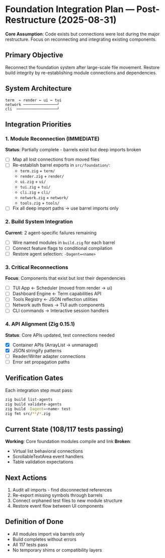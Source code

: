 # Foundation Integration Plan — Post-Restructure (2025-08-31)

**Core Assumption**: Code exists but connections were lost during the major restructure. Focus on reconnecting and integrating existing components.

## Primary Objective
Reconnect the foundation system after large-scale file movement. Restore build integrity by re-establishing module connections and dependencies.

## System Architecture
```
term  ← render ← ui ← tui
network ───────────────┘
cli  ──────────────────┘
```

## Integration Priorities

### 1. Module Reconnection (IMMEDIATE)
**Status**: Partially complete - barrels exist but deep imports broken
- [ ] Map all lost connections from moved files
- [ ] Re-establish barrel exports in `src/foundation/`:
  - `term.zig` + `term/` 
  - `render.zig` + `render/`
  - `ui.zig` + `ui/`
  - `tui.zig` + `tui/`
  - `cli.zig` + `cli/`
  - `network.zig` + `network/`
  - `tools.zig` + `tools/`
- [ ] Fix all deep import paths → use barrel imports only

### 2. Build System Integration
**Current**: 2 agent-specific failures remaining
- [ ] Wire named modules in `build.zig` for each barrel
- [ ] Connect feature flags to conditional compilation
- [ ] Restore agent selection: `-Dagent=<name>`

### 3. Critical Reconnections
**Focus**: Components that exist but lost their dependencies
- [ ] TUI App ← Scheduler (moved from render → ui)
- [ ] Dashboard Engine ← Term capabilities API
- [ ] Tools Registry ← JSON reflection utilities
- [ ] Network auth flows → TUI auth components
- [ ] CLI commands → Interactive session handlers

### 4. API Alignment (Zig 0.15.1)
**Status**: Core APIs updated, test connections needed
- [x] Container APIs (ArrayList → unmanaged)
- [x] JSON stringify patterns
- [ ] Reader/Writer adapter connections
- [ ] Error set propagation paths

## Verification Gates
Each integration step must pass:
```bash
zig build list-agents
zig build validate-agents  
zig build -Dagent=<name> test
zig fmt src/**/*.zig
```

## Current State (108/117 tests passing)
**Working**: Core foundation modules compile and link
**Broken**: 
- Virtual list behavioral connections
- ScrollableTextArea event handlers
- Table validation expectations

## Next Actions
1. Audit all imports - find disconnected references
2. Re-export missing symbols through barrels
3. Connect orphaned test files to new module structure
4. Restore event flow between UI components

## Definition of Done
- All modules import via barrels only
- Build completes without errors
- All 117 tests pass
- No temporary shims or compatibility layers